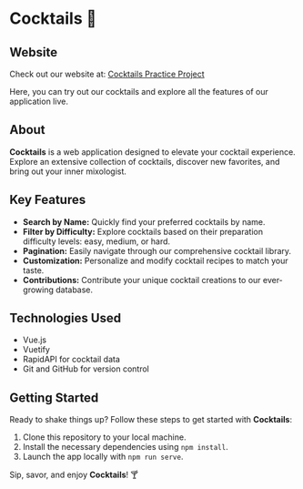 # Cocktails 🍹

## Website

Check out our website at: [Cocktails Practice Project](https://cocktails-practice-project.netlify.app/)

Here, you can try out our cocktails and explore all the features of our application live.

## About

**Cocktails** is a web application designed to elevate your cocktail experience. Explore an extensive collection of cocktails, discover new favorites, and bring out your inner mixologist.

## Key Features

- **Search by Name:** Quickly find your preferred cocktails by name.
- **Filter by Difficulty:** Explore cocktails based on their preparation difficulty levels: easy, medium, or hard.
- **Pagination:** Easily navigate through our comprehensive cocktail library.
- **Customization:** Personalize and modify cocktail recipes to match your taste.
- **Contributions:** Contribute your unique cocktail creations to our ever-growing database.

## Technologies Used

- Vue.js
- Vuetify
- RapidAPI for cocktail data
- Git and GitHub for version control

## Getting Started

Ready to shake things up? Follow these steps to get started with **Cocktails**:

1. Clone this repository to your local machine.
2. Install the necessary dependencies using `npm install`.
3. Launch the app locally with `npm run serve`.

Sip, savor, and enjoy **Cocktails**! 🍸
